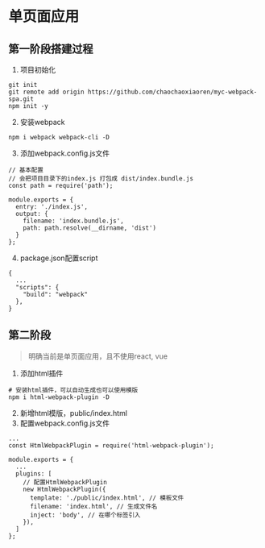 # 单页面应用

## 第一阶段搭建过程
1. 项目初始化
```
git init
git remote add origin https://github.com/chaochaoxiaoren/myc-webpack-spa.git
npm init -y
```
2. 安装webpack
```
npm i webpack webpack-cli -D
```
3. 添加webpack.config.js文件
```
// 基本配置
// 会把项目目录下的index.js 打包成 dist/index.bundle.js
const path = require('path');

module.exports = {
  entry: './index.js',
  output: {
    filename: 'index.bundle.js',
    path: path.resolve(__dirname, 'dist')
  }
};
```
4. package.json配置script
```
{
  ...
  "scripts": {
    "build": "webpack"
  },
}
```

## 第二阶段
> 明确当前是单页面应用，且不使用react, vue
1. 添加html插件
```
# 安装html插件，可以自动生成也可以使用模版
npm i html-webpack-plugin -D
```
2. 新增html模版，public/index.html
3. 配置webpack.config.js文件
```
...
const HtmlWebpackPlugin = require('html-webpack-plugin');

module.exports = {
  ...
  plugins: [
    // 配置HtmlWebpackPlugin
    new HtmlWebpackPlugin({
      template: './public/index.html', // 模板文件
      filename: 'index.html', // 生成文件名
      inject: 'body', // 在哪个标签引入
    }),
  ]
};
```




